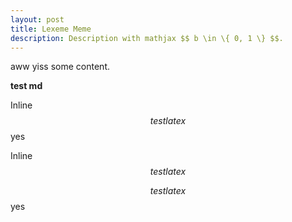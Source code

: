 ```yaml
---
layout: post
title: Lexeme Meme
description: Description with mathjax $$ b \in \{ 0, 1 \} $$.
---
```


aww yiss some content.

__test md__

Inline $$ test latex $$ yes

Inline $$ test latex $$ 

$$ test latex $$ yes